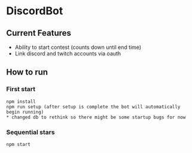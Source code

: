 # DiscordBot
## Current Features
- Ability to start contest (counts down until end time)
- Link discord and twitch accounts via oauth 

## How to run 

### First start
```
npm install
npm run setup (after setup is complete the bot will automatically begin running)
* changed db to rethink so there might be some startup bugs for now
```

### Sequential stars
```
npm start
```